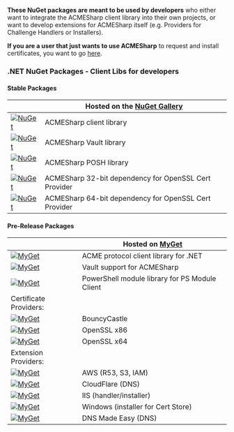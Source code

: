 **These NuGet packages are meant to be used by developers** who either want to integrate the ACMESharp client library into their own projects, or want to develop extensions for ACMESharp itself (e.g. Providers for Challenge Handlers or Installers).

**If you are a user that just wants to use ACMESharp** to request and install certificates, you want to go [here](https://github.com/ebekker/ACMESharp/wiki/%5BWIP%5D-Downloads:-PowerShell-Modules).

### .NET NuGet Packages - Client Libs for developers

#### Stable Packages

| | Hosted on the [NuGet Gallery](https://www.nuget.org/packages?q=Tags%3A%22acmesharp%22) |
|-|-|
| [![NuGet](https://img.shields.io/nuget/v/ACMESharp.svg)](https://www.nuget.org/packages/ACMESharp) | ACMESharp client library
| [![NuGet](https://img.shields.io/nuget/v/ACMESharp.Vault.svg)](https://www.nuget.org/packages/ACMESharp.Vault) | ACMESharp Vault library
| [![NuGet](https://img.shields.io/nuget/v/ACMESharp.POSH.svg)](https://www.nuget.org/packages/ACMESharp.POSH) | ACMESharp POSH library
| [![NuGet](https://img.shields.io/nuget/v/ACMESharp.PKI.Providers.OpenSslLib32.svg)](https://www.nuget.org/packages/ACMESharp.PKI.Providers.OpenSslLib32) | ACMESharp 32-bit dependency for OpenSSL Cert Provider
| [![NuGet](https://img.shields.io/nuget/v/ACMESharp.PKI.Providers.OpenSslLib64.svg)](https://www.nuget.org/packages/ACMESharp.PKI.Providers.OpenSslLib64) | ACMESharp 64-bit dependency for OpenSSL Cert Provider

#### Pre-Release Packages

| | Hosted on [MyGet](https://www.myget.org/gallery/acmesharp) |
|-|-|
| [![MyGet](https://img.shields.io/myget/acmesharp/v/ACMESharp.svg)](https://www.myget.org/feed/acmesharp/package/nuget/ACMESharp) | ACME protocol client library for .NET
| [![MyGet](https://img.shields.io/myget/acmesharp/v/ACMESharp.Vault.svg)](https://www.myget.org/feed/acmesharp/package/nuget/ACMESharp.Vault) | Vault support for ACMESharp
| [![MyGet](https://img.shields.io/myget/acmesharp/v/ACMESharp.POSH.svg)](https://www.myget.org/feed/acmesharp/package/nuget/ACMESharp.POSH) | PowerShell module library for PS Module Client
| Certificate Providers:
| [![MyGet](https://img.shields.io/myget/acmesharp/v/ACMESharp.PKI.Providers.BouncyCastle.svg)](https://www.myget.org/feed/acmesharp/package/nuget/ACMESharp.PKI.Providers.BouncyCastle) | BouncyCastle
| [![MyGet](https://img.shields.io/myget/acmesharp/v/ACMESharp.PKI.Providers.OpenSslLib32.svg)](https://www.myget.org/feed/acmesharp/package/nuget/ACMESharp.PKI.Providers.OpenSslLib32) | OpenSSL x86
| [![MyGet](https://img.shields.io/myget/acmesharp/v/ACMESharp.PKI.Providers.OpenSslLib64.svg)](https://www.myget.org/feed/acmesharp/package/nuget/ACMESharp.PKI.Providers.OpenSslLib64) | OpenSSL x64
| Extension Providers:
| [![MyGet](https://img.shields.io/myget/acmesharp/v/ACMESharp.Providers.AWS.svg)](https://www.myget.org/feed/acmesharp/package/nuget/ACMESharp.Providers.AWS) | AWS (R53, S3, IAM)
| [![MyGet](https://img.shields.io/myget/acmesharp/v/ACMESharp.Providers.CloudFlare.svg)](https://www.myget.org/feed/acmesharp/package/nuget/ACMESharp.Providers.CloudFlare) | CloudFlare (DNS)
| [![MyGet](https://img.shields.io/myget/acmesharp/v/ACMESharp.Providers.IIS.svg)](https://www.myget.org/feed/acmesharp/package/nuget/ACMESharp.Providers.IIS) | IIS (handler/installer)
| [![MyGet](https://img.shields.io/myget/acmesharp/v/ACMESharp.Providers.Windows.svg)](https://www.myget.org/feed/acmesharp/package/nuget/ACMESharp.Providers.Windows) | Windows (installer for Cert Store)
| [![MyGet](https://img.shields.io/myget/acmesharp/v/ACMESharp.Providers.DNSMadeEasy.svg)](https://www.myget.org/feed/acmesharp/package/nuget/ACMESharp.Providers.DNSMadeEasy) | DNS Made Easy (DNS)

